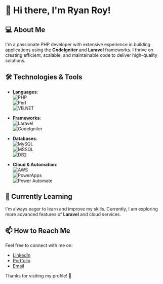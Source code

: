 # 👋 Hi there, I'm Ryan Roy!

## 💻 About Me

I'm a passionate PHP developer with extensive experience in building applications using the **CodeIgniter** and **Laravel** frameworks. I thrive on creating efficient, scalable, and maintainable code to deliver high-quality solutions.


## 🛠️ Technologies & Tools

- **Languages**:  
  ![PHP](https://img.shields.io/badge/PHP-777BB4?style=flat&logo=php&logoColor=white)  
  ![Perl](https://img.shields.io/badge/Perl-0298C3?style=flat&logo=perl&logoColor=white)  
  ![VB.NET](https://img.shields.io/badge/VB.NET-5C2D91?style=flat&logo=visualstudio&logoColor=white)

- **Frameworks**:  
  ![Laravel](https://img.shields.io/badge/Laravel-E14427?style=flat&logo=laravel&logoColor=white)  
  ![CodeIgniter](https://img.shields.io/badge/CodeIgniter-EF4223?style=flat&logo=codeigniter&logoColor=white)

- **Databases**:  
  ![MySQL](https://img.shields.io/badge/MySQL-4479A1?style=flat&logo=mysql&logoColor=white)  
  ![MSSQL](https://img.shields.io/badge/Microsoft_SQL_Server-CC2927?style=flat&logo=microsoftsqlserver&logoColor=white)  
  ![DB2](https://img.shields.io/badge/IBM_DB2-005EB8?style=flat&logo=ibmdb2&logoColor=white)

- **Cloud & Automation**:  
  ![AWS](https://img.shields.io/badge/Amazon_AWS-232F3E?style=flat&logo=amazonaws&logoColor=white)  
  ![PowerApps](https://img.shields.io/badge/Microsoft_PowerApps-2B5D9E?style=flat&logo=microsoftpowerapps&logoColor=white)  
  ![Power Automate](https://img.shields.io/badge/Microsoft_Power_Automate-0078D4?style=flat&logo=microsoftpowerautomate&logoColor=white)

## 🌱 Currently Learning

I'm always eager to learn and improve my skills. Currently, I am exploring more advanced features of **Laravel** and cloud services.

## 📫 How to Reach Me

Feel free to connect with me on:

- [LinkedIn](https://www.linkedin.com/in/ryan-santos-5b747917a/)
- [Portfolio](https://ryanroydev.github.io/)
- [Email](ryanroysantos@gmail.com)

Thanks for visiting my profile! 🚀
